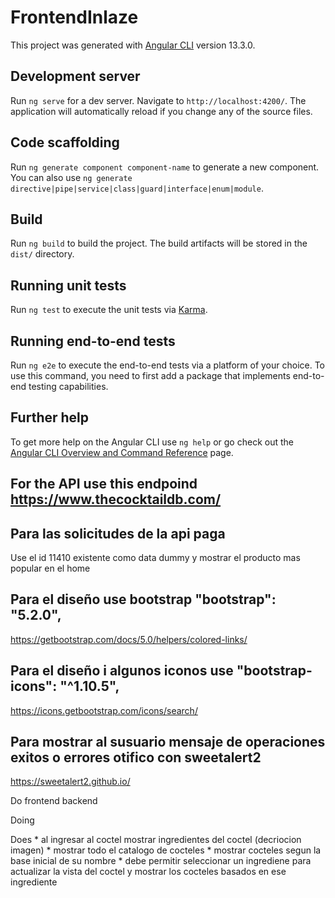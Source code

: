 # FrontendInlaze

This project was generated with [Angular CLI](https://github.com/angular/angular-cli) version 13.3.0.

## Development server

Run `ng serve` for a dev server. Navigate to `http://localhost:4200/`. The application will automatically reload if you change any of the source files.

## Code scaffolding

Run `ng generate component component-name` to generate a new component. You can also use `ng generate directive|pipe|service|class|guard|interface|enum|module`.

## Build

Run `ng build` to build the project. The build artifacts will be stored in the `dist/` directory.

## Running unit tests

Run `ng test` to execute the unit tests via [Karma](https://karma-runner.github.io).

## Running end-to-end tests

Run `ng e2e` to execute the end-to-end tests via a platform of your choice. To use this command, you need to first add a package that implements end-to-end testing capabilities.

## Further help

To get more help on the Angular CLI use `ng help` or go check out the [Angular CLI Overview and Command Reference](https://angular.io/cli) page.


## For the API use this endpoind https://www.thecocktaildb.com/

## Para las solicitudes de la api paga 

Use el id 11410 existente como data dummy y mostrar el producto mas popular en el home

## Para el diseño use bootstrap "bootstrap": "5.2.0",

https://getbootstrap.com/docs/5.0/helpers/colored-links/

## Para el diseño i algunos iconos use "bootstrap-icons": "^1.10.5",

https://icons.getbootstrap.com/icons/search/

## Para mostrar al susuario mensaje de operaciones exitos o errores otifico con sweetalert2

https://sweetalert2.github.io/


Do
    frontend
    backend

Doing

Does
    * al ingresar al coctel mostrar ingredientes del coctel (decriocion imagen)
    * mostrar todo el catalogo de cocteles
    * mostrar cocteles segun la base inicial de su nombre
    * debe permitir seleccionar un ingrediene para actualizar la vista del coctel y mostrar los
        cocteles basados en ese ingrediente